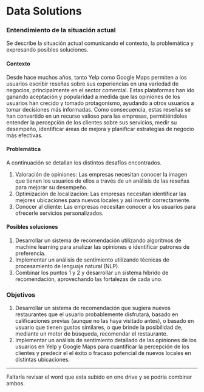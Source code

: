 # Data Solutions

### Entendimiento de la situación actual
Se describe la situación actual comunicando el contexto, la problemática y expresando posibles soluciones.

#### Contexto
Desde hace muchos años, tanto Yelp como Google Maps permiten a los usuarios escribir reseñas sobre sus experiencias en una variedad de negocios, principalmente en el sector comercial. Estas plataformas han ido ganando aceptación y popularidad a medida que las opiniones de los usuarios han crecido y tomado protagonismo, ayudando a otros usuarios a tomar decisiones más informadas. Como consecuencia, estas reseñas se han convertido en un recurso valioso para las empresas, permitiéndoles entender la percepción de los clientes sobre sus servicios, medir su desempeño, identificar áreas de mejora y planificar estrategias de negocio más efectivas.

#### Problemática
A continuación se detallan los distintos desafíos encontrados.
1. Valoración de opiniones: Las empresas necesitan conocer la imagen que tienen los usuarios de ellos a través de un análisis de las reseñas para mejorar su desempeño.
2. Optimización de localización: Las empresas necesitan identificar las mejores ubicaciones para nuevos locales y así invertir correctamente.
3. Conocer al cliente: Las empresas necesitan conocer a los usuarios para ofrecerle servicios personalizados.
   
#### Posibles soluciones
1. Desarrollar un sistema de recomendación utilizando algoritmos de machine learning para analizar las opiniones e identificar patrones de preferencia.
2. Implementar un análisis de sentimiento utilizando técnicas de procesamiento de lenguaje natural (NLP).
3. Combinar los puntos 1 y 2 y desarrollar un sistema híbrido de recomendación, aprovechando las fortalezas de cada uno.

### Objetivos
1. Desarrollar un sistema de recomendación que sugiera nuevos restaurantes que el usuario probablemente disfrutará, basado en calificaciones previas (aunque no las haya visitado antes), o basado en usuario que tienen gustos similares, o que brinde la posibilidad de, mediante un motor de búsqueda, recomendar el restaurante.
2. Implementar un análisis de sentimiento detallado de las opiniones de los usuarios en Yelp y Google Maps para cuantificar la percepción de los clientes y predecir el el éxito o fracaso potencial de nuevos locales en distintas ubicaciones.


---
Faltaría revisar el word que esta subido en one drive y se podria combinar ambos.
